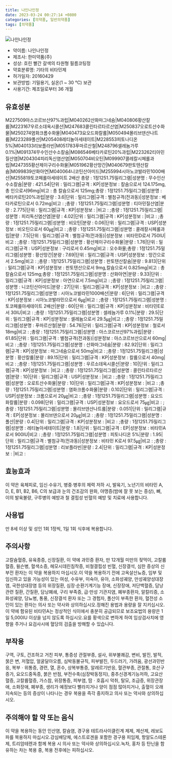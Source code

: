 ```yaml
---
title: 나인나인정
date: 2023-03-24 00:27:14 +0800
categories: [의약품, 일반의약품]
tags: [의약품]
---
```

![나인나인정](https://nedrug.mfds.go.kr/pbp/cmn/itemImageDownload/147427232964000141)

- 약이름: 나인나인정
- 제조사: 한미약품(주)
- 성상: 흐린 빨간 갈색의 타원형 필름코팅정
- 약효분류명: 기타의 비타민제
- 허가일자: 20160429
- 보관방법: 기밀용기, 실온(1 ~ 30 ℃) 보관
- 사용기간: 제조일로부터 36 개월
## 유효성분
M227509아스코르브산97%과립|M040262산화마그네슘|M040806황산칼륨|M223167우르소데옥시콜산|M247683콜린타르타르산염|M250837오로트산수화물|M250274염화크롬수화물|M040473요오드화칼륨|M050494몰리브덴산나트륨|M223289폴산|M205408레티놀아세테이트|M228553피토나디온 5%|M040133리보플라빈|M051783푸마르산철|M248796셀레늄가루 0.1%|M091374무수인산수소칼슘|M086546베타카로틴20%과립|M223262티아민질산염|M204304피리독신염산염|M050704비오틴|M099907콜레칼시페롤과립|M247355황산제이구리수화물|M051962황산망간|M040679판토텐산칼슘|M099839산화아연|M040064니코틴산아미드|M255994시아노코발라민1000배산|M255819토코페롤아세테이트 2배산
총량 : 1정1251.75밀리그램|성분명 : 무수인산수소칼슘|분량 : 421.54|단위 : 밀리그램|규격 : KP|성분정보 : 칼슘으로서 124.175mg, 총 인으로서96mg|비고 : 총 칼슘으로서 125mg;총량 : 1정1251.75밀리그램|성분명 : 베타카로틴20%과립|분량 : 3.6|단위 : 밀리그램|규격 : 별첨규격(전과동)|성분정보 : 베타카로틴으로서 0.72mg|비고 : ;총량 : 1정1251.75밀리그램|성분명 : 티아민질산염|분량 : 2.775|단위 : 밀리그램|규격 : KP|성분정보 : |비고 : ;총량 : 1정1251.75밀리그램|성분명 : 피리독신염산염|분량 : 4.02|단위 : 밀리그램|규격 : KP|성분정보 : |비고 : ;총량 : 1정1251.75밀리그램|성분명 : 비오틴|분량 : 0.06|단위 : 밀리그램|규격 : USP|성분정보 : 비오틴으로서 60㎍|비고 : ;총량 : 1정1251.75밀리그램|성분명 : 콜레칼시페롤과립|분량 : 7.5|단위 : 밀리그램|규격 : 별첨규격(전과동)|성분정보 : 비타민D로서 750IU|비고 : ;총량 : 1정1251.75밀리그램|성분명 : 황산제이구리수화물|분량 : 1.76|단위 : 밀리그램|규격 : USP|성분정보 : 구리로서 0.45mg|비고 : 오수화물;총량 : 1정1251.75밀리그램|성분명 : 황산망간|분량 : 7.69|단위 : 밀리그램|규격 : USP|성분정보 : 망간으로서 2.5mg|비고 : ;총량 : 1정1251.75밀리그램|성분명 : 판토텐산칼슘|분량 : 9.813|단위 : 밀리그램|규격 : KP|성분정보 : 판토텐산으로서 9mg,칼슘으로서 0.825mg|비고 : 총 칼슘으로서 125mg;총량 : 1정1251.75밀리그램|성분명 : 산화아연|분량 : 9.33|단위 : 밀리그램|규격 : KP|성분정보 : 아연으로서 7.5mg|비고 : ;총량 : 1정1251.75밀리그램|성분명 : 니코틴산아미드|분량 : 27|단위 : 밀리그램|규격 : KP|성분정보 : |비고 : ;총량 : 1정1251.75밀리그램|성분명 : 시아노코발라민1000배산|분량 : 6|단위 : 밀리그램|규격 : KP|성분정보 : 시아노코발라민으로서 6㎍|비고 : ;총량 : 1정1251.75밀리그램|성분명 : 토코페롤아세테이트 2배산|분량 : 60|단위 : 밀리그램|규격 : KP|성분정보 : 비타민E로서 30IU|비고 : ;총량 : 1정1251.75밀리그램|성분명 : 셀레늄가루 0.1%|분량 : 29.5|단위 : 밀리그램|규격 : KP|성분정보 : 셀레늄으로서 29.5㎍|비고 : ;총량 : 1정1251.75밀리그램|성분명 : 푸마르산철|분량 : 54.76|단위 : 밀리그램|규격 : KP|성분정보 : 철로서 18mg|비고 : ;총량 : 1정1251.75밀리그램|성분명 : 아스코르브산97%과립|분량 : 61.85|단위 : 밀리그램|규격 : 별첨규격(전과동)|성분정보 : 아스코르브산으로서 60mg|비고 : ;총량 : 1정1251.75밀리그램|성분명 : 산화마그네슘|분량 : 82.92|단위 : 밀리그램|규격 : KP|성분정보 : 마그네슘으로서 50mg|비고 : ;총량 : 1정1251.75밀리그램|성분명 : 황산칼륨|분량 : 89.15|단위 : 밀리그램|규격 : KP|성분정보 : 칼륨으로서 40mg|비고 : ;총량 : 1정1251.75밀리그램|성분명 : 우르소데옥시콜산|분량 : 10|단위 : 밀리그램|규격 : KP|성분정보 : |비고 : ;총량 : 1정1251.75밀리그램|성분명 : 콜린타르타르산염|분량 : 10|단위 : 밀리그램|규격 : USP|성분정보 : |비고 : ;총량 : 1정1251.75밀리그램|성분명 : 오로트산수화물|분량 : 10|단위 : 밀리그램|규격 : KP|성분정보 : |비고 : ;총량 : 1정1251.75밀리그램|성분명 : 염화크롬수화물|분량 : 0.102|단위 : 밀리그램|규격 : USP|성분정보 : 크롬으로서 20㎍|비고 : ;총량 : 1정1251.75밀리그램|성분명 : 요오드화칼륨|분량 : 0.098|단위 : 밀리그램|규격 : USP|성분정보 : 요오드로서 75㎍|비고 : ;총량 : 1정1251.75밀리그램|성분명 : 몰리브덴산나트륨|분량 : 0.051|단위 : 밀리그램|규격 : EP|성분정보 : 몰리브덴으로서 20㎍|비고 : ;총량 : 1정1251.75밀리그램|성분명 : 폴산|분량 : 0.4|단위 : 밀리그램|규격 : KP|성분정보 : |비고 : ;총량 : 1정1251.75밀리그램|성분명 : 레티놀아세테이트|분량 : 1.8|단위 : 밀리그램|규격 : EP|성분정보 : 비타민A로서 900IU|비고 : ;총량 : 1정1251.75밀리그램|성분명 : 피토나디온 5%|분량 : 1.95|단위 : 밀리그램|규격 : 별첨규격(전과동)|성분정보 : 비타민 K로서 97.5㎍|비고 : ;총량 : 1정1251.75밀리그램|성분명 : 리보플라빈|분량 : 2.4|단위 : 밀리그램|규격 : KP|성분정보 : |비고 :
## 효능효과
이 약은 육체피로, 임신∙수유기, 병중∙병후의 체력 저하 시, 발육기, 노년기의 비타민  A, D, E, B1, B2, B6, C의 보급과 눈의 건조감의 완화, 야맹증(밤에 잘 못 보는 증상), 뼈, 이의 발육불량, 구루병의 예방과 철 결핍성 빈혈의 예방 및 치료에 사용합니다.
## 사용법
만 8세 이상 및 성인 1회 1정씩, 1일 1회 식후에 복용합니다.
## 주의사항
고칼슘혈증, 유육종증, 신장질환, 이 약에 과민증 환자, 만 12개월 미만의 젖먹이, 고칼륨혈증, 윌슨병, 혈색소증, 헤모시데린침착증, 비철결핍성 빈혈, 신장결석, 심한 증상의 신부전 환자는 이 약을 복용하지 마십시오.이 약을 복용하기 전에 고옥살산뇨증, 임부 및 임신하고 있을 가능성이 있는 여성, 수유부, 미숙아, 유아, 소화성궤양, 만성궤양성대장염, 국한성대장염 등의 위장질환, 심장·순환기계기능 장애, 신장장애, 저단백혈증, 담낭관련 질환, 간질환, 담낭폐쇄, 구리 부족증, 급·만성 기관지염, 폐부종환자, 알칼리증, 소화성궤양, 당뇨병, 통풍, 신장결석 환자 또는 그 경험자, 폴산이 부족한 환자, 혈전성 소인이 있는 환자는 의사 또는 약사와 상의하십시오.정해진 용법과 용량을 잘 지키십시오.이 약에 함유된 비타민A는 정상적인 식이에서 충분히 공급되므로 보조요법의 용량은 1일 5,000IU 이상을 넘지 않도록 하십시오.요를 황색으로 변하게 하여 임상검사치에 영향을 주거나 요검사시에 혈당의 검출을 방해할 수 있습니다.
## 부작용
구역, 구토, 건조하고 거친 피부, 통증성 관절부종, 설사, 위부불쾌감, 변비, 발진, 발적, 묽은 변, 저혈압, 얼굴달아오름, 심박동불규칙, 피부발진, 두드러기, 가려움, 광선과민반응, 복부ㆍ위통증, 경련, 열, 혼수, 상복부통증, 알레르기반응, 혈관부종, 관절통, 호산구증가, 요오드중독증, 붉은 반점, 부전수축(심장박동정지), 중추신경계기능저하, 고요산혈증, 고칼륨혈증, 가스참, 위장통증, 피부염, 땀ㆍ호흡시 악취, 탈모, 조급증, 위장관장애, 소화장애, 폐부종, 생리가 예정보다 빨라지거나 양이 점점 많아지거나, 출혈이 오래 지속되는 등의 증상이 나타나는 경우 복용을 즉각 중지하고 의사 또는 약사와 상의하십시오.
## 주의해야 할 약 또는 음식
이 약을 복용하는 동안 인산염, 칼슘염, 경구용 테트라사이클린계 제제, 제산제, 레보도파를 복용하지 마십시오.강심배당체, 에스트로겐을 포함한 경구용 피임제, 항알도스테론제, 트리암테렌과 함께 복용 시 의사 또는 약사와 상의하십시오.녹차, 홍차 등 탄닌을 함유하는 차는 복용 중, 복용 전후에는 피하십시오.
